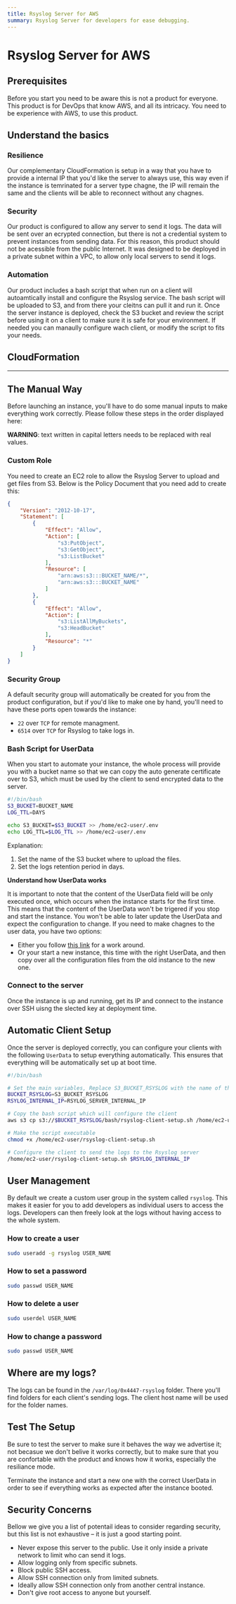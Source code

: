 ```yaml
---
title: Rsyslog Server for AWS
summary: Rsyslog Server for developers for ease debugging.
---
```


# Rsyslog Server for AWS

## Prerequisites

Before you start you need to be aware this is not a product for everyone. This product is for DevOps that know AWS, and all its intricacy. You need to be experience with AWS, to use this product.

## Understand the basics

### Resilience

Our complementary CloudFormation is setup in a way that you have to provide a internal IP that you'd like the server to always use, this way even if the instance is temrinated for a server type chagne, the IP will remain the same and the clients will be able to reconnect without any chagnes.

### Security

Our product is configured to allow any server to send it logs. The data will be sent over an ecrypted connection, but there is not a credential system to prevent instances from sending data. For this reason, this product should not be acessible from the public Internet. It was designed to be deployed in a private subnet within a VPC, to allow only local servers to send it logs.

### Automation

Our product includes a bash script that when run on a client will autoamtically install and configure the Rsyslog service. The bash script will be uploaded to S3, and from there your cleitns can pull it and run it. Once the server instance is deployed, check the S3 bucket and review the script before using it on a client to make sure it is safe for your environment. If needed you can manaully configure wach client, or modify the script to fits your needs.

## CloudFormation

<cloud-formation
  deploy-url="https://console.aws.amazon.com/cloudformation/home#/stacks/new?stackName=zer0x4447-rsyslog&templateURL=https://s3.amazonaws.com/0x4447-drive-cloudformation/rsyslog-server.json"
  cloud-formation-url="https://github.com/0x4447-Paid-Products/0x4447_product_paid_rsyslog"
/>

---

## The Manual Way

Before launching an instance, you'll have to do some manual inputs to make everything work correctly. Please follow these steps in the order displayed here:

**WARNING**: text written in capital letters needs to be replaced with real values.

### Custom Role

You need to create an EC2 role to allow the Rsyslog Server to upload and get files from S3. Below is the Policy Document that you need add to create this:

```json
{
    "Version": "2012-10-17",
    "Statement": [
        {
            "Effect": "Allow",
            "Action": [
                "s3:PutObject",
                "s3:GetObject",
                "s3:ListBucket"
            ],
            "Resource": [
                "arn:aws:s3:::BUCKET_NAME/*",
                "arn:aws:s3:::BUCKET_NAME"
            ]
        },
        {
            "Effect": "Allow",
            "Action": [
                "s3:ListAllMyBuckets",
                "s3:HeadBucket"
            ],
            "Resource": "*"
        }
    ]
}
```

### Security Group

A default security group will automatically be created for you from the product configuration, but if you'd like to make one by hand, you'll need to have these ports open towards the instance:

- `22` over `TCP` for remote managment.
- `6514` over `TCP` for Rsyslog to take logs in.

### Bash Script for UserData

When you start to automate your instance, the whole process will provide you with a bucket name so that we can copy the auto generate certificate over to S3, which must be used by the client to send encrypted data to the server.

```bash
#!/bin/bash
S3_BUCKET=BUCKET_NAME
LOG_TTL=DAYS

echo S3_BUCKET=$S3_BUCKET >> /home/ec2-user/.env
echo LOG_TTL=$LOG_TTL >> /home/ec2-user/.env
```

Explanation:

1. Set the name of the S3 bucket where to upload the files.
1. Set the logs retention period in days.

**Understand how UserData works**

It is important to note that the content of the UserData field will be only executed once, which occurs when the instance starts for the first time. This means that the content of the UserData won't be trigered if you stop and start the instance. You won't be able to later update the UserData and expect the configuration to change. If you need to make chagnes to the user data, you have two options:

- Either you follow [this link](https://aws.amazon.com/premiumsupport/knowledge-center/execute-user-data-ec2/) for a work around.
- Or your start a new instance, this time with the right UserData, and then copy over all the configuration files from the old instance to the new one.

### Connect to the server

Once the instance is up and running, get its IP and connect to the instance over SSH uisng the slected key at deployment time.

## Automatic Client Setup

Once the server is deployed correctly, you can configure your clients with the following `UserData` to setup everything automatically. This ensures that everything will be automatically set up at boot time.

```bash
#!/bin/bash

# Set the main variables, Replace S3_BUCKET_RSYSLOG with the name of the S3 bucket that you provided as a parameter to the Cloud Formation
BUCKET_RSYSLOG=S3_BUCKET_RSYSLOG
RSYLOG_INTERNAL_IP=RSYLOG_SERVER_INTERNAL_IP

# Copy the bash script which will configure the client
aws s3 cp s3://$BUCKET_RSYSLOG/bash/rsyslog-client-setup.sh /home/ec2-user/rsyslog-client-setup.sh

# Make the script executable
chmod +x /home/ec2-user/rsyslog-client-setup.sh

# Configure the client to send the logs to the Rsyslog server
/home/ec2-user/rsyslog-client-setup.sh $RSYLOG_INTERNAL_IP
```

## User Management

By default we create a custom user group in the system called `rsyslog`. This makes it easier for you to add developers as individual users to access the logs. Developers can then freely look at the logs without having access to the whole system.

### How to create a user

```bash
sudo useradd -g rsyslog USER_NAME
```

### How to set a password

```bash
sudo passwd USER_NAME
```

### How to delete a user

```bash
sudo userdel USER_NAME
```

### How to change a password

```bash
sudo passwd USER_NAME
```

## Where are my logs?

The logs can be found in the `/var/log/0x4447-rsyslog` folder. There you'll find folders for each client's sending logs. The client host name will be used for the folder names.

## Test The Setup

Be sure to test the server to make sure it behaves the way we advertise it; not becasue we don't belive it works correctly, but to make sure that you are confortable with the product and knows how it works, especially the resiliance mode.

Terminate the instance and start a new one with the correct UserData in order to see if everything works as expected after the instance booted.

## Security Concerns

Bellow we give you a list of potentail ideas to consider regarding security, but this list is not exhaustive – it is just a good starting point.

- Never expose this server to the public. Use it only inside a private network to limit who can send it logs.
- Allow logging only from specific subnets.
- Block public SSH access.
- Allow SSH connection only from limited subnets.
- Ideally allow SSH connection only from another central instance.
- Don't give root access to anyone but yourself.
